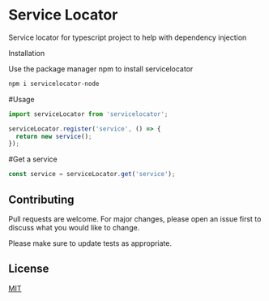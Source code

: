 # Service Locator

Service locator for typescript project to help with dependency injection

Installation

Use the package manager npm to install servicelocator

```bash
npm i servicelocator-node
```

#Usage

```ts
import serviceLocator from 'servicelocator';

serviceLocator.register('service', () => {
  return new service();
});
```

#Get a service

```ts
const service = serviceLocator.get('service');
```

## Contributing

Pull requests are welcome. For major changes, please open an issue first to discuss what you would like to change.

Please make sure to update tests as appropriate.

## License

[MIT](https://choosealicense.com/licenses/mit/)
